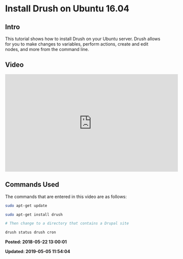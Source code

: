 # Install Drush on Ubuntu 16.04

## Intro

This tutorial shows how to install Drush on your Ubuntu server. Drush allows for you to make changes to variables, perform actions, create and edit nodes, and more from the command line. 

## Video 

<iframe width="560" height="315" src="https://www.youtube.com/embed/U7oBoHA27Cg" frameborder="0" allow="autoplay; encrypted-media" allowfullscreen></iframe> 

## Commands Used 

The commands that are entered in this video are as follows:
```bash
sudo apt-get update

sudo apt-get install drush

# Then change to a directory that contains a Drupal site

drush status drush cron
```

**Posted: 2018-05-22 13:00:01** 

**Updated: 2019-05-05 11:54:04** 

